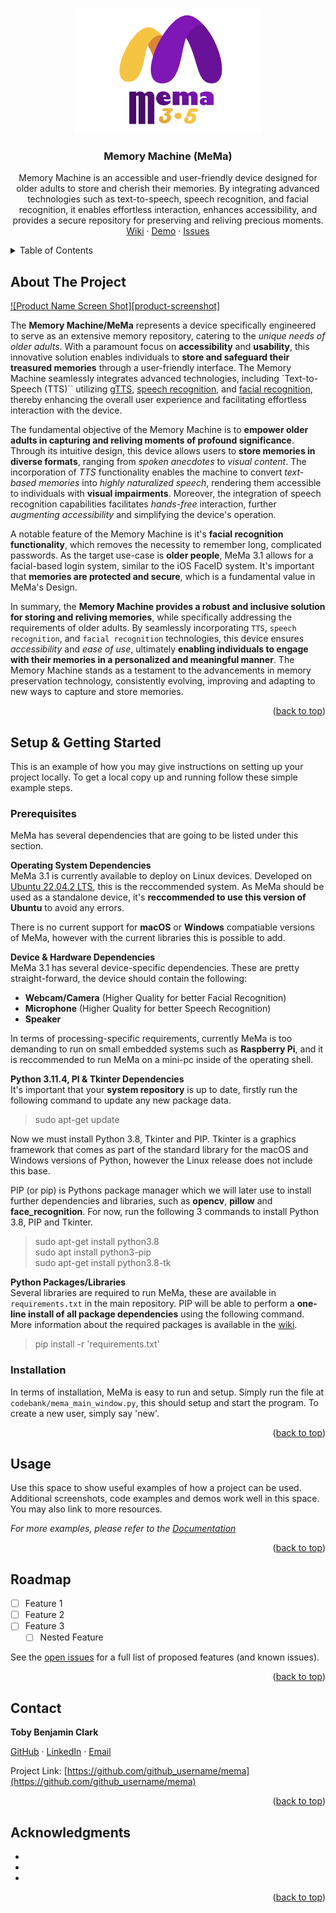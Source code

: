
<a name="readme-top"></a>

<!-- PROJECT LOGO -->
<br />
<div align="center">
  <a href="https://github.com/tobybenjaminclark/mema">
    <img src="imagebank/mema_logo.png" alt="Logo" width="300" height="200">
  </a>

<h3 align="center">Memory Machine (MeMa)</h3>

  <p align="center">
    Memory Machine is an accessible and user-friendly device designed for older adults to store and cherish their memories. By integrating advanced technologies such as text-to-speech, speech recognition, and facial recognition, it enables effortless interaction, enhances accessibility, and provides a secure repository for preserving and reliving precious moments.
    <br />
    <a href="https://github.com/tobybenjaminclark/mema/wiki">Wiki</a>
    ·
    <a href="https://github.com/tobybenjaminclark/mema">Demo</a>
    ·
    <a href="https://github.com/tobybenjaminclark/mema/issues">Issues</a>
  </p>
</div>



<!-- TABLE OF CONTENTS -->
<details>
  <summary>Table of Contents</summary>
  <ol>
    <li>
      <a href="#about-the-project">Project Vision</a>
    </li>
    <li>
      <a href="#setup-&-getting-started">Setup & Installation</a>
      <ul>
        <li><a href="#prerequisites">Prerequisites</a></li>
        <li><a href="#installation">Installation</a></li>
      </ul>
    </li>
    <li><a href="#usage">Usage</a></li>
    <li><a href="#roadmap">Roadmap</a></li>
    <li><a href="#contributing">Contributing</a></li>
    <li><a href="#license">License</a></li>
    <li><a href="#contact">Contact</a></li>
    <li><a href="#acknowledgments">Acknowledgments</a></li>
  </ol>
</details>



<!-- ABOUT THE PROJECT -->
## About The Project

[![Product Name Screen Shot][product-screenshot]](https://example.com)

The **Memory Machine/MeMa** represents a device specifically engineered to serve as an extensive memory repository, catering to the *unique needs of older adults*. With a paramount focus on **accessibility** and **usability**, this innovative solution enables individuals to **store and safeguard their treasured memories** through a user-friendly interface. The Memory Machine seamlessly integrates advanced technologies, including `Text-to-Speech (TTS)`` utilizing [gTTS](https://gtts.readthedocs.io/en/latest/), [speech recognition](https://pypi.org/project/SpeechRecognition/), and [facial recognition](https://pypi.org/project/face-recognition/), thereby enhancing the overall user experience and facilitating effortless interaction with the device.

The fundamental objective of the Memory Machine is to **empower older adults in capturing and reliving moments of profound significance**. Through its intuitive design, this device allows users to **store memories in diverse formats**, ranging from *spoken anecdotes* to *visual content*. The incorporation of *TTS* functionality enables the machine to convert *text-based memories* into *highly naturalized speech*, rendering them accessible to individuals with **visual impairments**. Moreover, the integration of speech recognition capabilities facilitates *hands-free* interaction, further *augmenting accessibility* and simplifying the device's operation.

A notable feature of the Memory Machine is it's **facial recognition functionality**, which removes the necessity to remember long, complicated passwords. As the target use-case is **older people**, MeMa 3.1 allows for a facial-based login system, similar to the iOS FaceID system. It's important that **memories are protected and secure**, which is a fundamental value in MeMa's Design.

In summary, the **Memory Machine provides a robust and inclusive solution for storing and reliving memories**, while specifically addressing the requirements of older adults. By seamlessly incorporating `TTS`, `speech recognition`, and `facial recognition` technologies, this device ensures *accessibility* and *ease of use*, ultimately **enabling individuals to engage with their memories in a personalized and meaningful manner**. The Memory Machine stands as a testament to the advancements in memory preservation technology, consistently evolving, improving and adapting to new ways to capture and store memories.

<p align="right">(<a href="#readme-top">back to top</a>)</p>

<!-- GETTING STARTED -->
## Setup & Getting Started

This is an example of how you may give instructions on setting up your project locally.
To get a local copy up and running follow these simple example steps.

### Prerequisites

MeMa has several dependencies that are going to be listed under this section. 

**Operating System Dependencies**<br>
MeMa 3.1 is currently available to deploy on Linux devices. Developed on [Ubuntu 22.04.2 LTS](https://releases.ubuntu.com/jammy/), this is the reccommended system. As MeMa should be used as a standalone device, it's **reccommended to use this version of Ubuntu** to avoid any errors.

There is no current support for **macOS** or **Windows** compatiable versions of MeMa, however with the current libraries this is possible to add.

**Device & Hardware Dependencies**<br>
MeMa 3.1 has several device-specific dependencies. These are pretty straight-forward, the device should contain the following:
* **Webcam/Camera** (Higher Quality for better Facial Recognition)
* **Microphone** (Higher Quality for better Speech Recognition)
* **Speaker**

In terms of processing-specific requirements, currently MeMa is too demanding to run on small embedded systems such as **Raspberry Pi**, and it is reccommended to run MeMa on a mini-pc inside of the operating shell.

**Python 3.11.4, PI & Tkinter Dependencies**<br>
It's important that your **system repository** is up to date, firstly run the following command to update any new package data.<br>
> sudo apt-get update

Now we must install Python 3.8, Tkinter and PIP. Tkinter is a graphics framework that comes as part of the standard library for the macOS and Windows versions of Python, however the Linux release does not include this base.

PIP (or pip) is Pythons package manager which we will later use to install further dependencies and libraries, such as **opencv**, **pillow** and **face_recognition**. For now, run the following 3 commands to install Python 3.8, PIP and Tkinter.
> sudo apt-get install python3.8<br>
> sudo apt install python3-pip<br>
> sudo apt-get install python3.8-tk

**Python Packages/Libraries**<br>
Several libraries are required to run MeMa, these are available in `requirements.txt` in the main repository. PIP will be able to perform a **one-line install of all package dependencies** using the following command. More information about the required packages is available in the [wiki](https://github.com/tobybenjaminclark/mema/wiki).
> pip install -r 'requirements.txt'

### Installation
In terms of installation, MeMa is easy to run and setup. Simply run the file at `codebank/mema_main_window.py`, this should setup and start the program. To create a new user, simply say 'new'.

<p align="right">(<a href="#readme-top">back to top</a>)</p>



<!-- USAGE EXAMPLES -->
## Usage

Use this space to show useful examples of how a project can be used. Additional screenshots, code examples and demos work well in this space. You may also link to more resources.

_For more examples, please refer to the [Documentation](https://example.com)_

<p align="right">(<a href="#readme-top">back to top</a>)</p>



<!-- ROADMAP -->
## Roadmap

- [ ] Feature 1
- [ ] Feature 2
- [ ] Feature 3
    - [ ] Nested Feature

See the [open issues](https://github.com/github_username/mema/issues) for a full list of proposed features (and known issues).

<p align="right">(<a href="#readme-top">back to top</a>)</p>


<!-- CONTACT -->
## Contact

**Toby Benjamin Clark**
<p align = "left">
<a href="https://github.com/tobybenjaminclark/">GitHub</a>
·
<a href="https://www.linkedin.com/in/toby-clark-14350815a/">LinkedIn</a>
·
<a href="mailto:tobybenjaminclark@gmail.com">Email</a>
</p>

Project Link: [https://github.com/github_username/mema](https://github.com/github_username/mema)

<p align="right">(<a href="#readme-top">back to top</a>)</p>

<!-- ACKNOWLEDGMENTS -->
## Acknowledgments

* []()
* []()
* []()

<p align="right">(<a href="#readme-top">back to top</a>)</p>